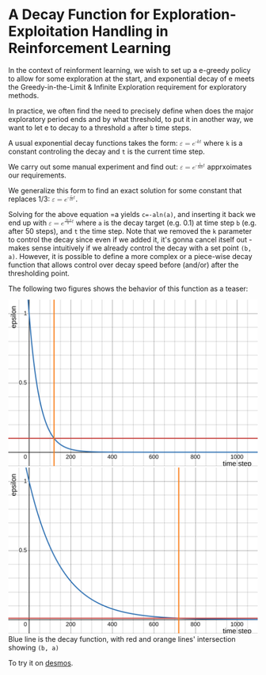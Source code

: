 # A Decay Function for Exploration-Exploitation Handling in Reinforcement Learning

In the context of reinforment learning, we wish to set up a e-greedy policy to allow for some exploration at the start, and exponential decay of e meets the Greedy-in-the-Limit & Infinite Exploration requirement for exploratory methods.

In practice, we often find the need to precisely define when does the major exploratory period ends and by what threshold, to put it in another way, we want to let e to decay to a threshold `a` after `b` time steps.

A usual exponential decay functions takes the form:
<math xmlns="http://www.w3.org/1998/Math/MathML">
  <mi>ε</mi>
  <mo>=</mo>
  <msup>
    <mi>e</mi>
    <mrow>
      <mo>-</mo>
      <mi>k</mi>
      <mi>t</mi>
    </mrow>
  </msup>
</math>
where `k` is a constant controling the decay and `t` is the current time step.

We carry out some manual experiment and find out:
<math xmlns="http://www.w3.org/1998/Math/MathML">
  <mi>ε</mi>
  <mo>=</mo>
  <msup>
    <mi>e</mi>
    <mrow>
      <mo>-</mo>
      <mfrac>
        <mn>1</mn>
        <mrow>
          <mn>3</mn>
          <mi>a</mi>
          <mi>b</mi>
        </mrow>
      </mfrac>
      <mi>t</mi>
    </mrow>
  </msup>
</math>
apprxoimates our requirements.

We generalize this form to find an exact solution for some constant that replaces 1/3:
<math xmlns="http://www.w3.org/1998/Math/MathML">
  <mi>ε</mi>
  <mo>=</mo>
  <msup>
    <mi>e</mi>
    <mrow>
      <mo>-</mo>
      <mfrac>
        <mi>c</mi>
        <mrow>
          <mi>a</mi>
          <mi>b</mi>
        </mrow>
      </mfrac>
      <mi>t</mi>
    </mrow>
  </msup>
</math>.

Solving for the above equation =a yields `c=-aln(a)`, and inserting it back we end up with
<math xmlns="http://www.w3.org/1998/Math/MathML">
  <mi>ε</mi>
  <mo>=</mo>
  <msup>
    <mi>e</mi>
    <mrow>
      <mfrac>
        <mrow>
          <mo>ln</mo>
          <mi>a</mi>
        </mrow>
        <mi>b</mi>
      </mfrac>
      <mi>t</mi>
    </mrow>
  </msup>
</math>
where `a` is the decay target (e.g. 0.1) at time step `b` (e.g. after 50 steps), and `t` the time step. Note that we removed the `k` parameter to control the decay since even if we added it, it's gonna cancel itself out - makes sense intuitively if we already control the decay with a set point `(b, a)`. However, it is possible to define a more complex or a piece-wise decay function that allows control over decay speed before (and/or) after the thresholding point.

The following two figures shows the behavior of this function as a teaser:

![a](./figs/decay_function_1.svg)
![b](./figs/decay_function_2.svg)
Blue line is the decay function, with red and orange lines' intersection showing `(b, a)`

To try it on [desmos](https://www.desmos.com/calculator/mzq8mrjyj3).
